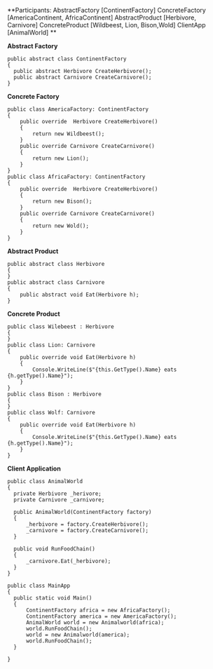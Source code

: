**Participants:
AbstractFactory [ContinentFactory]
ConcreteFactory [AmericaContinent, AfricaContinent]
AbstractProduct [Herbivore, Carnivore]
ConcreteProduct [Wildbeest, Lion,  Bison,Wold]
ClientApp [AnimalWorld]
**

**Abstract Factory**
``` 
public abstract class ContinentFactory
{
  public abstract Herbivore CreateHerbivore();
  public abstract Carnivore CreateCarnivore();
}
```

**Concrete Factory**
```
public class AmericaFactory: ContinentFactory
{
    public override  Herbivore CreateHerbivore()
    {
        return new Wildbeest();
    }
    public override Carnivore CreateCarnivore()
    {
        return new Lion();
    }
}
public class AfricaFactory: ContinentFactory
{
    public override  Herbivore CreateHerbivore()
    {
        return new Bison();
    }
    public override Carnivore CreateCarnivore()
    {
        return new Wold();
    }
}
```

**Abstract Product**
```
public abstract class Herbivore
{
}
public abstract class Carnivore
{
    public abstract void Eat(Herbivore h);
}
```

**Concrete Product**

```
public class Wilebeest : Herbivore
{
}
public class Lion: Carnivore
{
    public override void Eat(Herbivore h)
    {
        Console.WriteLine($"{this.GetType().Name} eats {h.getType().Name}");
    }
}
public class Bison : Herbivore
{
}
public class Wolf: Carnivore
{
    public override void Eat(Herbivore h)
    {
        Console.WriteLine($"{this.GetType().Name} eats {h.getType().Name}");
    }
}
```

**Client Application**
```
public class AnimalWorld
{
  private Herbivore _herivore;
  private Carnivore _carnivore;
  
  public AnimalWorld(ContinentFactory factory)
  {
      _herbivore = factory.CreateHerbivore();
      _carnivore = factory.CreateCarnivore();
  }
  
  public void RunFoodChain()
  {
      _carnivore.Eat(_herbivore);
  }
}
```

```
public class MainApp
{
  public static void Main()
  {
      ContinentFactory africa = new AfricaFactory();
      ContinentFactory america = new AmericaFactory();
      AnimalWorld world = new Animalworld(africa);
      world.RunFoodChain();
      world = new Animalworld(america);
      world.RunFoodChain();
  }
  
}
```



